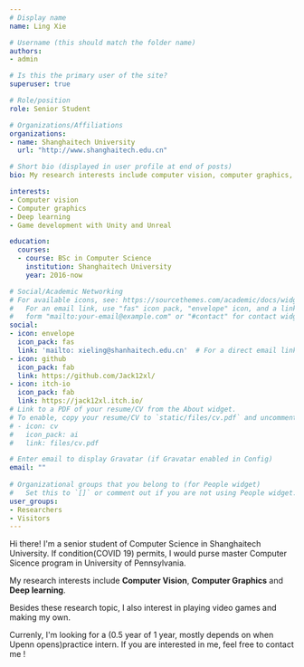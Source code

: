 ```yaml
---
# Display name
name: Ling Xie

# Username (this should match the folder name)
authors:
- admin

# Is this the primary user of the site?
superuser: true

# Role/position
role: Senior Student

# Organizations/Affiliations
organizations:
- name: Shanghaitech University
  url: "http://www.shanghaitech.edu.cn"

# Short bio (displayed in user profile at end of posts)
bio: My research interests include computer vision, computer graphics, and Deep learning.

interests:
- Computer vision
- Computer graphics
- Deep learning
- Game development with Unity and Unreal

education:
  courses:
  - course: BSc in Computer Science
    institution: Shanghaitech University
    year: 2016-now

# Social/Academic Networking
# For available icons, see: https://sourcethemes.com/academic/docs/widgets/#icons
#   For an email link, use "fas" icon pack, "envelope" icon, and a link in the
#   form "mailto:your-email@example.com" or "#contact" for contact widget.
social:
- icon: envelope
  icon_pack: fas
  link: 'mailto: xieling@shanhaitech.edu.cn'  # For a direct email link, use "mailto:test@example.org".
- icon: github
  icon_pack: fab
  link: https://github.com/Jack12xl/
- icon: itch-io
  icon_pack: fab
  link: https://jack12xl.itch.io/
# Link to a PDF of your resume/CV from the About widget.
# To enable, copy your resume/CV to `static/files/cv.pdf` and uncomment the lines below.  
# - icon: cv
#   icon_pack: ai
#   link: files/cv.pdf

# Enter email to display Gravatar (if Gravatar enabled in Config)
email: ""
  
# Organizational groups that you belong to (for People widget)
#   Set this to `[]` or comment out if you are not using People widget.  
user_groups:
- Researchers
- Visitors
---
```


Hi there! I'm a senior student of Computer Science in Shanghaitech University. If condition(COVID 19) permits, I would purse master Computer Sicence program in University of Pennsylvania. 

My research interests include **Computer Vision**, **Computer Graphics** and **Deep learning**. 

Besides these research topic, I also interest in playing video games and making my own.

Currenly, I'm looking for a (0.5 year of 1 year, mostly depends on when Upenn opens)practice intern. If you are interested in me, feel free to contact me !
